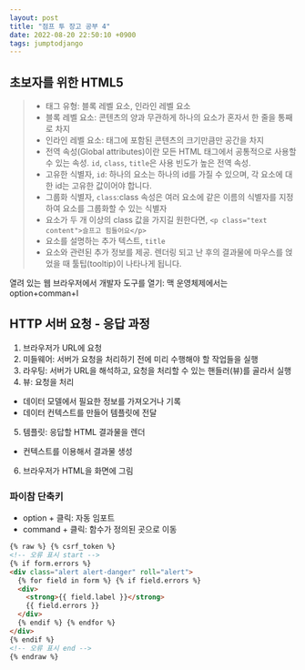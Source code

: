 ```yaml
---
layout: post
title: "점프 투 장고 공부 4"
date: 2022-08-20 22:50:10 +0900
tags: jumptodjango
---
```


## 초보자를 위한 HTML5

> - 태그 유형: 블록 레벨 요소, 인라인 레벨 요소
> - 블록 레벨 요소: 콘텐츠의 양과 무관하게 하나의 요소가 혼자서 한 줄을 통째로 차지
> - 인라인 레벨 요소: 태그에 포함된 콘텐츠의 크기만큼만 공간을 차지
> - 전역 속성(Global attributes)이란 모든 HTML 태그에서 공통적으로 사용할 수 있는 속성. `id`, `class`, `title`은 사용 빈도가 높은 전역 속성.
> - 고유한 식별자, `id`: 하나의 요소는 하나의 id를 가질 수 있으며, 각 요소에 대한 id는 고유한 값이어야 합니다.
> - 그룹화 식별자, `class`:class 속성은 여러 요소에 같은 이름의 식별자를 지정하여 요소를 그룹화할 수 있는 식별자
> - 요소가 두 개 이상의 class 값을 가지길 원한다면, `<p class="text content">슬프고 힘들어요</p>`
> - 요소를 설명하는 추가 텍스트, `title`
> - 요소와 관련된 추가 정보를 제공. 렌더링 되고 난 후의 결과물에 마우스를 얹었을 때 툴팁(tooltip)이 나타나게 됩니다.

열려 있는 웹 브라우저에서 개발자 도구를 열기: 맥 운영체제에서는 option+comman+I

## HTTP 서버 요청 - 응답 과정

1. 브라우저가 URL에 요청
2. 미들웨어: 서버가 요청을 처리하기 전에 미리 수행해야 할 작업들을 실행
3. 라우팅: 서버가 URL을 해석하고, 요청을 처리할 수 있는 핸들러(뷰)를 골라서 실행
4. 뷰: 요청을 처리

- 데이터 모델에서 필요한 정보를 가져오거나 기록
- 데이터 컨텍스트를 만들어 템플릿에 전달

5. 템플릿: 응답할 HTML 결과물을 렌더

- 컨텍스트를 이용해서 결과물 생성

6. 브라우저가 HTML을 화면에 그림

### 파이참 단축키

- option + 클릭: 자동 임포트
- command + 클릭: 함수가 정의된 곳으로 이동

```html
{% raw %} {% csrf_token %}
<!-- 오류 표시 start -->
{% if form.errors %}
<div class="alert alert-danger" roll="alert">
  {% for field in form %} {% if field.errors %}
  <div>
    <strong>{{ field.label }}</strong>
    {{ field.errors }}
  </div>
  {% endif %} {% endfor %}
</div>
{% endif %}
<!-- 오류 표시 end -->
{% endraw %}
```
